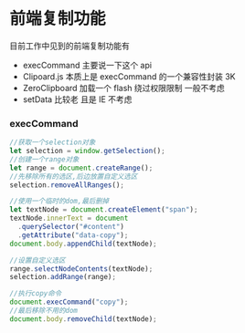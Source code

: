# 前端复制功能

目前工作中见到的前端复制功能有

- execCommand 主要说一下这个 api
- Clipoard.js 本质上是 execCommand 的一个兼容性封装 3K
- ZeroClipboard 加载一个 flash 绕过权限限制 一般不考虑
- setData 比较老 且是 IE 不考虑

### execCommand

```javascript
//获取一个selection对象
let selection = window.getSelection();
//创建一个range对象
let range = document.createRange();
//先移除所有的选区,后边放置自定义选区
selection.removeAllRanges();

//使用一个临时的dom,最后删掉
let textNode = document.createElement("span");
textNode.innerText = document
  .querySelector("#content")
  .getAttribute("data-copy");
document.body.appendChild(textNode);

//设置自定义选区
range.selectNodeContents(textNode);
selection.addRange(range);

//执行copy命令
document.execCommand("copy");
//最后移除不用的dom
document.body.removeChild(textNode);
```
